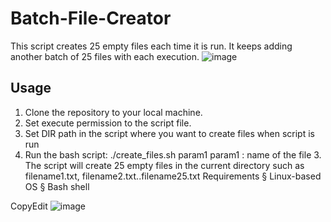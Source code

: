 # Batch-File-Creator
This script creates 25 empty files each time it is run. It keeps adding another batch of 25 files with each execution.
![image](https://github.com/user-attachments/assets/ad5ba4b4-c884-4d35-8500-905de81af06d)
## Usage
1. Clone the repository to your local machine.
2. Set execute permission to the script file.
3. Set DIR path in the script where you want to create files when script is run
4. Run the bash script:
   ./create_files.sh param1
   param1 : name of the file
			3. The script will create 25 empty files in the current directory such as filename1.txt, filename2.txt..filename25.txt
Requirements
			§ Linux-based OS
			§ Bash shell

CopyEdit
![image](https://github.com/user-attachments/assets/a424beae-379a-4b62-acf3-7acd93f9f6b2)

